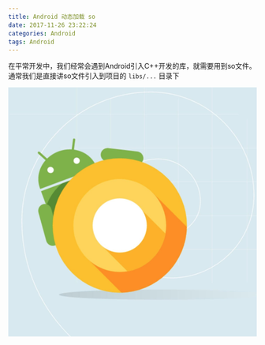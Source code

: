 ```yaml
---
title: Android 动态加载 so
date: 2017-11-26 23:22:24
categories: Android
tags: Android
---
```


在平常开发中，我们经常会遇到Android引入C++开发的库，就需要用到so文件。通常我们是直接讲so文件引入到项目的 `libs/...` 目录下

![](Android-动态加载-so/android.png)

<!-- <iframe frameborder="no" border="0" marginwidth="0" marginheight="0" width=330 height=86 src="http://music.163.com/outchain/player?type=2&id=28947001&auto=1&height=66"></iframe> -->
